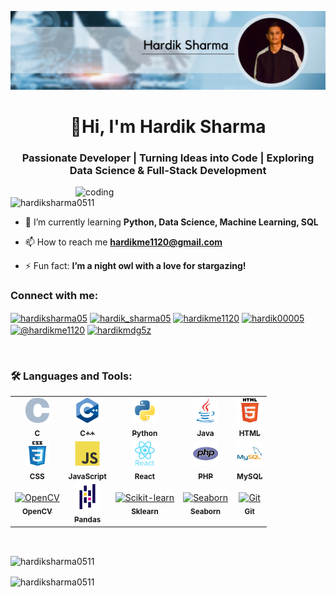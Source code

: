 ![logo](https://github.com/hardiksharma0511/hardiksharma0511/blob/main/bgimage.jpeg)
<h1 align="center">👋Hi, I'm Hardik Sharma</h1>
<h3 align="center">Passionate Developer | Turning Ideas into Code | Exploring Data Science & Full-Stack Development</h3>


<img align="right" alt="coding" width="400" src="https://gifdb.com/images/high/animated-man-computer-coding-nae6mec378lsg1i3.gif">


<p align="left"> <img src="https://komarev.com/ghpvc/?username=hardiksharma0511&label=Profile%20views&color=0e75b6&style=flat" alt="hardiksharma0511" /> </p>

- 🌱 I’m currently learning **Python, Data Science, Machine Learning, SQL**

- 📫 How to reach me **hardikme1120@gmail.com**

- ⚡ Fun fact: **I’m a night owl with a love for stargazing!**

<h3 align="left">Connect with me:</h3>
<p align="left">
<a href="https://linkedin.com/in/hardiksharma05" target="blank"><img align="center" src="https://raw.githubusercontent.com/rahuldkjain/github-profile-readme-generator/master/src/images/icons/Social/linked-in-alt.svg" alt="hardiksharma05" height="30" width="40" /></a>
<a href="https://instagram.com/hardik_sharma05" target="blank"><img align="center" src="https://raw.githubusercontent.com/rahuldkjain/github-profile-readme-generator/master/src/images/icons/Social/instagram.svg" alt="hardik_sharma05" height="30" width="40" /></a>
<a href="https://www.hackerrank.com/hardikme1120" target="blank"><img align="center" src="https://raw.githubusercontent.com/rahuldkjain/github-profile-readme-generator/master/src/images/icons/Social/hackerrank.svg" alt="hardikme1120" height="30" width="40" /></a>
<a href="https://www.leetcode.com/hardik00005" target="blank"><img align="center" src="https://raw.githubusercontent.com/rahuldkjain/github-profile-readme-generator/master/src/images/icons/Social/leet-code.svg" alt="hardik00005" height="30" width="40" /></a>
<a href="https://www.hackerearth.com/@hardikme1120" target="blank"><img align="center" src="https://raw.githubusercontent.com/rahuldkjain/github-profile-readme-generator/master/src/images/icons/Social/hackerearth.svg" alt="@hardikme1120" height="30" width="40" /></a>
<a href="https://auth.geeksforgeeks.org/user/hardikmdg5z" target="blank"><img align="center" src="https://raw.githubusercontent.com/rahuldkjain/github-profile-readme-generator/master/src/images/icons/Social/geeks-for-geeks.svg" alt="hardikmdg5z" height="30" width="40" /></a>
</p>
<br>

<h3 align="left">🛠️ Languages and Tools:</h3>

<table>
  <tr>
    <td align="center">
      <a href="https://www.cprogramming.com/" target="_blank" rel="noreferrer">
        <img src="https://raw.githubusercontent.com/devicons/devicon/master/icons/c/c-original.svg" alt="C" width="40" height="40"/>
        <br /><sub><strong>C</strong></sub>
      </a>
    </td>
    <td align="center">
      <a href="https://www.w3schools.com/cpp/" target="_blank" rel="noreferrer">
        <img src="https://raw.githubusercontent.com/devicons/devicon/master/icons/cplusplus/cplusplus-original.svg" alt="C++" width="40" height="40"/>
        <br /><sub><strong>C++</strong></sub>
      </a>
    </td>
    <td align="center">
      <a href="https://www.python.org" target="_blank" rel="noreferrer">
        <img src="https://raw.githubusercontent.com/devicons/devicon/master/icons/python/python-original.svg" alt="Python" width="40" height="40"/>
        <br /><sub><strong>Python</strong></sub>
      </a>
    </td>
    <td align="center">
      <a href="https://www.java.com" target="_blank" rel="noreferrer">
        <img src="https://raw.githubusercontent.com/devicons/devicon/master/icons/java/java-original.svg" alt="Java" width="40" height="40"/>
        <br /><sub><strong>Java</strong></sub>
      </a>
    </td>
    <td align="center">
      <a href="https://www.w3.org/html/" target="_blank" rel="noreferrer">
        <img src="https://raw.githubusercontent.com/devicons/devicon/master/icons/html5/html5-original-wordmark.svg" alt="HTML" width="40" height="40"/>
        <br /><sub><strong>HTML</strong></sub>
      </a>
    </td>
  </tr>
  <tr>
    <td align="center">
      <a href="https://www.w3schools.com/css/" target="_blank" rel="noreferrer">
        <img src="https://raw.githubusercontent.com/devicons/devicon/master/icons/css3/css3-original-wordmark.svg" alt="CSS" width="40" height="40"/>
        <br /><sub><strong>CSS</strong></sub>
      </a>
    </td>
    <td align="center">
      <a href="https://developer.mozilla.org/en-US/docs/Web/JavaScript" target="_blank" rel="noreferrer">
        <img src="https://raw.githubusercontent.com/devicons/devicon/master/icons/javascript/javascript-original.svg" alt="JavaScript" width="40" height="40"/>
        <br /><sub><strong>JavaScript</strong></sub>
      </a>
    </td>
    <td align="center">
      <a href="https://reactjs.org/" target="_blank" rel="noreferrer">
        <img src="https://raw.githubusercontent.com/devicons/devicon/master/icons/react/react-original-wordmark.svg" alt="React" width="40" height="40"/>
        <br /><sub><strong>React</strong></sub>
      </a>
    </td>
    <td align="center">
      <a href="https://www.php.net" target="_blank" rel="noreferrer">
        <img src="https://raw.githubusercontent.com/devicons/devicon/master/icons/php/php-original.svg" alt="PHP" width="40" height="40"/>
        <br /><sub><strong>PHP</strong></sub>
      </a>
    </td>
    <td align="center">
      <a href="https://www.mysql.com/" target="_blank" rel="noreferrer">
        <img src="https://raw.githubusercontent.com/devicons/devicon/master/icons/mysql/mysql-original-wordmark.svg" alt="MySQL" width="40" height="40"/>
        <br /><sub><strong>MySQL</strong></sub>
      </a>
    </td>
  </tr>
  <tr>
    <td align="center">
      <a href="https://opencv.org/" target="_blank" rel="noreferrer">
        <img src="https://www.vectorlogo.zone/logos/opencv/opencv-icon.svg" alt="OpenCV" width="40" height="40"/>
        <br /><sub><strong>OpenCV</strong></sub>
      </a>
    </td>
    <td align="center">
      <a href="https://pandas.pydata.org/" target="_blank" rel="noreferrer">
        <img src="https://raw.githubusercontent.com/devicons/devicon/2ae2a900d2f041da66e950e4d48052658d850630/icons/pandas/pandas-original.svg" alt="Pandas" width="40" height="40"/>
        <br /><sub><strong>Pandas</strong></sub>
      </a>
    </td>
    <td align="center">
      <a href="https://scikit-learn.org/" target="_blank" rel="noreferrer">
        <img src="https://upload.wikimedia.org/wikipedia/commons/0/05/Scikit_learn_logo_small.svg" alt="Scikit-learn" width="40" height="40"/>
        <br /><sub><strong>Sklearn</strong></sub>
      </a>
    </td>
    <td align="center">
      <a href="https://seaborn.pydata.org/" target="_blank" rel="noreferrer">
        <img src="https://seaborn.pydata.org/_images/logo-mark-lightbg.svg" alt="Seaborn" width="40" height="40"/>
        <br /><sub><strong>Seaborn</strong></sub>
      </a>
    </td>
    <td align="center">
      <a href="https://git-scm.com/" target="_blank" rel="noreferrer">
        <img src="https://www.vectorlogo.zone/logos/git-scm/git-scm-icon.svg" alt="Git" width="40" height="40"/>
        <br /><sub><strong>Git</strong></sub>
      </a>
    </td>
  </tr>
</table>

<br>

<p><img align="center" src="https://github-readme-stats.vercel.app/api/top-langs?username=hardiksharma0511&show_icons=true&locale=en&layout=compact" alt="hardiksharma0511" /></p>


<p><img align="center" src="https://github-readme-streak-stats.herokuapp.com/?user=hardiksharma0511&" alt="hardiksharma0511" /></p>

